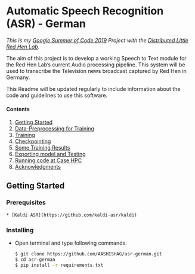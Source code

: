 # Automatic Speech Recognition (ASR) - German
_This is my [Google Summer of Code 2019](https://summerofcode.withgoogle.com/projects/#5623384702976000) Project with the [Distributed Little Red Hen Lab](http://www.redhenlab.org/)._

The aim of this project is to develop a working Speech to Text module for the Red Hen Lab’s current Audio processing pipeline. This system will be used to transcribe the Television news broadcast captured by Red Hen in Germany.

This Readme will be updated regularly to include information about the code and guidelines to use this software.

#### Contents

1. [Getting Started](#getting-started)
2. [Data-Preprocessing for Training](#data-preprocessing-for-training)
3. [Training](#training)
4. [Checkpointing](#checkpointing)
5. [Some Training Results](#some-training-results)
6. [Exporting model and Testing](#exporting-model-and-testing)
7. [Running code at Case HPC](#running-code-at-case-hpc)
8. [Acknowledgments](#acknowledgments)

## Getting Started

### Prerequisites
	* [Kaldi ASR](https://github.com/kaldi-asr/kaldi)


### Installing
* Open terminal and type following commands.
	```bash
	$ git clone https://github.com/AASHISHAG/asr-german.git
	$ cd asr-german
	$ pip install -r requirements.txt 
	```
